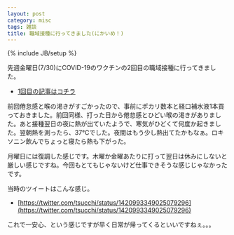 ```yaml
---
layout: post
category: misc
tags: 雑談
title: 職域接種に行ってきました(にかいめ！)
---
```

{% include JB/setup %}

先週金曜日(7/30)にCOVID-19のワクチンの2回目の職域接種に行ってきました。

+ [1回目の記事はコチラ](/misc/2021/07/06/covid-vaccine)

前回倦怠感と喉の渇きがすごかったので、事前にポカリ数本と経口補水液1本買っておきました。前回同様、打った日から倦怠感とひどい喉の渇きがありました。あと接種翌日の夜に熱が出ていたようで、寒気がひどくて何度か起きました。翌朝熱を測ったら、37℃でした。夜間はもう少し熱出てたかもなぁ。ロキソニン飲んでちょっと寝たら熱も下がった。

月曜日には復調した感じです。木曜か金曜あたりに打って翌日は休みにしないと厳しい感じですね。今回もとてもじゃないけど仕事できそうな感じじゃなかったです。

当時のツイートはこんな感じ。

+ [https://twitter.com/tsucchi/status/1420993349025079296](https://twitter.com/tsucchi/status/1420993349025079296)

これで一安心、という感じですが早く日常が帰ってくるといいですねぇ。。。